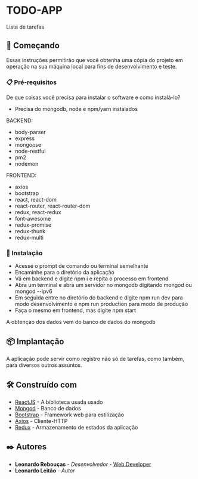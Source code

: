 # TODO-APP

Lista de tarefas

## 🚀 Começando

Essas instruções permitirão que você obtenha uma cópia do projeto em operação na sua máquina local para fins de desenvolvimento e teste.


### 📋 Pré-requisitos

De que coisas você precisa para instalar o software e como instalá-lo?

- Precisa do mongodb, node e npm/yarn instalados

BACKEND:
- body-parser
- express
- mongoose
- node-restful
- pm2
- nodemon

FRONTEND:
- axios
- bootstrap
- react, react-dom
- react-router, react-router-dom
- redux, react-redux
- font-awesome
- redux-promise
- redux-thunk
- redux-multi

### 🔧 Instalação

- Acesse o prompt de comando ou terminal semelhante
- Encaminhe para o diretório da aplicação
- Vá em backend e digite npm i e repita o processo em frontend
- Abra um terminal e abra um servidor no mongodb digitando mongod ou mongod --ipv6
- Em seguida entre no diretório do backend e digite npm run dev para modo desenvolvimento e npm run production para modo de produção
- Faça o mesmo em frontend, mas digite npm start

A obtençao dos dados vem do banco de dados do mongodb

## 📦 Implantação

A aplicação pode servir como registro não só de tarefas, como também, para diversos outros assuntos.

## 🛠️ Construído com

* [ReactJS](https://reactjs.org/) - A biblioteca usada usado
* [Mongod](https://www.mongodb.com/docs/) -  Banco de dados
* [Bootstrap](https://getbootstrap.com/) - Framework web para estilização
* [Axios](https://axios-http.com/ptbr/docs/intro) - Cliente-HTTP
* [Redux](https://redux.js.org/) - Armazenamento de estados da aplicação

## ✒️ Autores

* **Leonardo Rebouças** - *Desenvolvedor* - [Web Developer](https://github.com/leoreboucas)
* **Leonardo Leitão** - *Autor*


